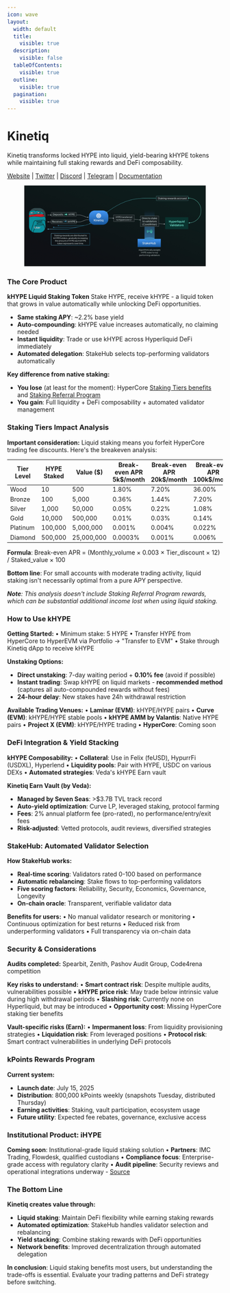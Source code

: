 ```yaml
---
icon: wave
layout:
  width: default
  title:
    visible: true
  description:
    visible: false
  tableOfContents:
    visible: true
  outline:
    visible: true
  pagination:
    visible: true
---
```


# Kinetiq

Kinetiq transforms locked HYPE into liquid, yield-bearing kHYPE tokens while maintaining full staking rewards and DeFi composability.

[Website](https://kinetiq.xyz/) | [Twitter](https://x.com/kinetiq_xyz) | [Discord](https://discord.com/invite/kinetiq) | [Telegram](https://t.me/kinetiq_announcements) | [Documentation](https://docs.kinetiq.xyz/)

<figure><img src="../../../.gitbook/assets/image.png" alt=""><figcaption></figcaption></figure>

### The Core Product

**kHYPE Liquid Staking Token** Stake HYPE, receive kHYPE - a liquid token that grows in value automatically while unlocking DeFi opportunities.

* **Same staking APY**: \~2.2% base yield
* **Auto-compounding**: kHYPE value increases automatically, no claiming needed
* **Instant liquidity**: Trade or use kHYPE across Hyperliquid DeFi immediately
* **Automated delegation**: StakeHub selects top-performing validators automatically

**Key difference from native staking:**

* **You lose** (at least for the moment): HyperCore [Staking Tiers benefits](https://hyperliquid-co.gitbook.io/wiki/architecture/hypercore/dex/clearinghouse/fees#fee-tiers) and [Staking Referral Program](https://hyperliquid-co.gitbook.io/wiki/architecture/hypercore/dex/clearinghouse/fees#staking-referral-program)
* **You gain**: Full liquidity + DeFi composability + automated validator management

### Staking Tiers Impact Analysis

**Important consideration:** Liquid staking means you forfeit HyperCore trading fee discounts. Here's the breakeven analysis:

| Tier Level | HYPE Staked | Value ($)  | Break-even APR 5k$/month | Break-even APR 20k$/month | Break-even APR 100k$/month |
| ---------- | ----------- | ---------- | ------------------------ | ------------------------- | -------------------------- |
| Wood       | 10          | 500        | 1.80%                    | 7.20%                     | 36.00%                     |
| Bronze     | 100         | 5,000      | 0.36%                    | 1.44%                     | 7.20%                      |
| Silver     | 1,000       | 50,000     | 0.05%                    | 0.22%                     | 1.08%                      |
| Gold       | 10,000      | 500,000    | 0.01%                    | 0.03%                     | 0.14%                      |
| Platinum   | 100,000     | 5,000,000  | 0.001%                   | 0.004%                    | 0.022%                     |
| Diamond    | 500,000     | 25,000,000 | 0.0003%                  | 0.001%                    | 0.006%                     |

**Formula**: Break-even APR = (Monthly\_volume × 0.003 × Tier\_discount × 12) / Staked\_value × 100

**Bottom line**: For small accounts with moderate trading activity, liquid staking isn't necessarily optimal from a pure APY perspective.

_**Note**: This analysis doesn't include Staking Referral Program rewards, which can be substantial additional income lost when using liquid staking._

### How to Use kHYPE

**Getting Started:** • Minimum stake: 5 HYPE • Transfer HYPE from HyperCore to HyperEVM via Portfolio → "Transfer to EVM" • Stake through Kinetiq dApp to receive kHYPE

**Unstaking Options:**

* **Direct unstaking**: 7-day waiting period + **0.10% fee** (avoid if possible)
* **Instant trading**: Swap kHYPE on liquid markets - **recommended method** (captures all auto-compounded rewards without fees)
* **24-hour delay**: New stakes have 24h withdrawal restriction

**Available Trading Venues:** • **Laminar (EVM)**: kHYPE/HYPE pairs • **Curve (EVM)**: kHYPE/HYPE stable pools • **kHYPE AMM by Valantis**: Native HYPE pairs • **Project X (EVM)**: kHYPE/HYPE trading • **HyperCore**: Coming soon

### DeFi Integration & Yield Stacking

**kHYPE Composability:** • **Collateral**: Use in Felix (feUSD), HypurrFi (USDXL), Hyperlend • **Liquidity pools**: Pair with HYPE, USDC on various DEXs • **Automated strategies**: Veda's kHYPE Earn vault

**Kinetiq Earn Vault (by Veda):**

* **Managed by Seven Seas**: >$3.7B TVL track record
* **Auto-yield optimization**: Curve LP, leveraged staking, protocol farming&#x20;
* **Fees**: 2% annual platform fee (pro-rated), no performance/entry/exit fees
* **Risk-adjusted**: Vetted protocols, audit reviews, diversified strategies

### StakeHub: Automated Validator Selection

**How StakeHub works:**

* **Real-time scoring**: Validators rated 0-100 based on performance
* **Automatic rebalancing**: Stake flows to top-performing validators
* **Five scoring factors**: Reliability, Security, Economics, Governance, Longevity
* **On-chain oracle**: Transparent, verifiable validator data

**Benefits for users:** • No manual validator research or monitoring • Continuous optimization for best returns • Reduced risk from underperforming validators • Full transparency via on-chain data

### Security & Considerations

**Audits completed:** Spearbit, Zenith, Pashov Audit Group, Code4rena competition

**Key risks to understand:** • **Smart contract risk**: Despite multiple audits, vulnerabilities possible • **kHYPE price risk**: May trade below intrinsic value during high withdrawal periods • **Slashing risk**: Currently none on Hyperliquid, but may be introduced • **Opportunity cost**: Missing HyperCore staking tier benefits

**Vault-specific risks (Earn):** • **Impermanent loss**: From liquidity provisioning strategies • **Liquidation risk**: From leveraged positions • **Protocol risk**: Smart contract vulnerabilities in underlying DeFi protocols

### kPoints Rewards Program

**Current system:**

* **Launch date**: July 15, 2025
* **Distribution**: 800,000 kPoints weekly (snapshots Tuesday, distributed Thursday)
* **Earning activities**: Staking, vault participation, ecosystem usage
* **Future utility**: Expected fee rebates, governance, exclusive access

### Institutional Product: iHYPE

**Coming soon**: Institutional-grade liquid staking solution • **Partners**: IMC Trading, Flowdesk, qualified custodians • **Compliance focus**: Enterprise-grade access with regulatory clarity • **Audit pipeline**: Security reviews and operational integrations underway - [Source](https://x.com/kinetiq_xyz/status/1935766396496945561)

### The Bottom Line

**Kinetiq creates value through:**

* **Liquid staking**: Maintain DeFi flexibility while earning staking rewards
* **Automated optimization**: StakeHub handles validator selection and rebalancing
* **Yield stacking**: Combine staking rewards with DeFi opportunities
* **Network benefits**: Improved decentralization through automated delegation

**In conclusion**: Liquid staking benefits most users, but understanding the trade-offs is essential. Evaluate your trading patterns and DeFi strategy before switching.
